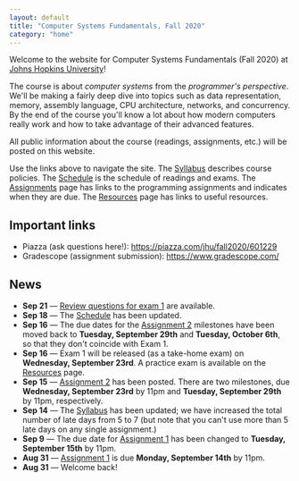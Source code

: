 ```yaml
---
layout: default
title: "Computer Systems Fundamentals, Fall 2020"
category: "home"
---
```


Welcome to the website for Computer Systems Fundamentals (Fall 2020) at <a href="https://www.jhu.edu/">Johns Hopkins University</a>!

The course is about *computer systems* from the *programmer's perspective*.  We'll be making a fairly deep dive into topics such as data representation, memory, assembly language, CPU architecture, networks, and concurrency.  By the end of the course you'll know a lot about how modern computers really work and how to take advantage of their advanced features.

All public information about the course (readings, assignments, etc.) will be posted on this website.

Use the links above to navigate the site.  The [Syllabus](syllabus.html) describes course policies. The [Schedule](schedule.html) is the schedule of readings and exams.  The [Assignments](assignments.html) page has links to the programming assignments and indicates when they are due.  The [Resources](resources.html) page has links to useful resources.

## Important links

* Piazza (ask questions here!): <https://piazza.com/jhu/fall2020/601229>
* Gradescope (assignment submission): <https://www.gradescope.com/>

## News

* **Sep 21** — [Review questions for exam 1](resources/exam1review.html) are available.
* **Sep 18** — The [Schedule](schedule.html) has been updated.
* **Sep 16** — The due dates for the [Assignment 2](assign/assign02.html) milestones have been moved back to **Tuesday, September 29th** and **Tuesday, October 6th**, so that they don't coincide with Exam 1.
* **Sep 16** — Exam 1 will be released (as a take-home exam) on **Wednesday, September 23rd**.  A practice exam is available on the [Resources](resources.html) page.
* **Sep 15** — [Assignment 2](assign/assign02.html) has been posted. There are two milestones, due **Wednesday, September 23rd** by 11pm and **Tuesday, September 29th** by 11pm, respectively.
* **Sep 14** — The [Syllabus](syllabus.html) has been updated; we have increased the total number of late days from 5 to 7 (but note that you can't use more than 5 late days on any single assignment.)
* **Sep 9** — The due date for [Assignment 1](assign/assign01.html) has been changed to **Tuesday, September 15th** by 11pm.
* **Aug 31** — [Assignment 1](assign/assign01.html) is due **Monday, September 14th** by 11pm.
* **Aug 31** — Welcome back!
